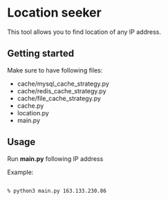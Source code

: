 # Location seeker

This tool allows you to find location of any IP address.

## Getting started
Make sure to have following files: 
* cache/mysql_cache_strategy.py
* cache/redis_cache_strategy.py
* cache/file_cache_strategy.py
* cache.py
* location.py
* main.py

## Usage

Run **main.py** following IP address

Example:
```

% python3 main.py 163.133.230.86

```